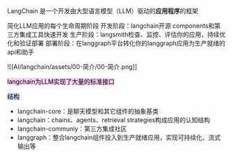 LangChain 是一个开发由大型语言模型（LLM）驱动的**应用程序**的框架

简化LLM应用的每个生命周期阶段
开发阶段：langchain开源 components和第三方集成工具快速开发
生产阶段：langsmith检查、监控、评估你的应用，持续优化和验证部署
部署阶段：在langgraph平台转化你的langgraph应用为生产就绪的api和助手


![[AI/langchain/assets/00-简介/00-简介.png]]

<mark style="background: #FFB8EBA6;">langchain为LLM实现了大量的标准接口</mark>

<mark style="background: #ADCCFFA6;">结构</mark>
- langchain-core：是聊天模型和其它组件的抽象基类
- langchain：chains、agents、retrieval strategies构成应用的认知结构
- langchain-communiy：第三方集成社区
- langgraph：整合langchain组件投入到生产就绪应用，实现可持续化、流式输出等
